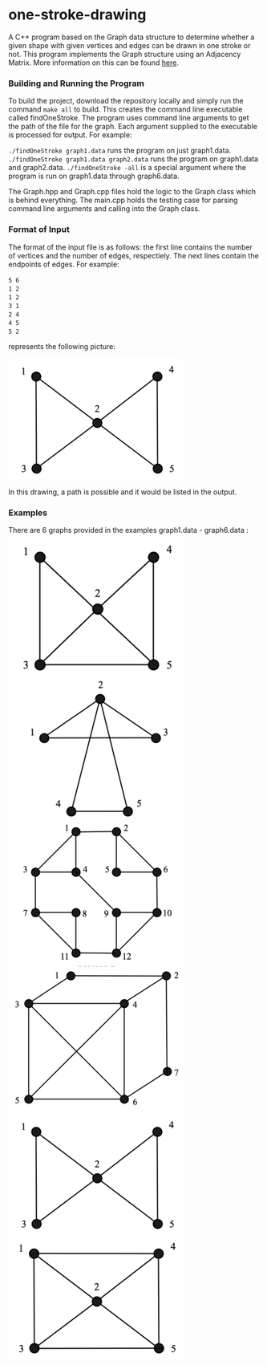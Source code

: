# one-stroke-drawing
A C++ program based on the Graph data structure to determine whether a given shape with given vertices and edges can be drawn in one stroke or not. This program implements the Graph structure using an Adjacency Matrix. More information on this can be found [here](https://www.geeksforgeeks.org/graph-and-its-representations/).

### Building and Running the Program
To build the project, download the repository locally and simply run the command `make all` to build. This creates the command line executable called findOneStroke. The program uses command line arguments to get the path of the file for the graph. Each argument supplied to the executable is processed for output. For example:

`./findOneStroke graph1.data` runs the program on just graph1.data.
`./findOneStroke graph1.data graph2.data` runs the program on graph1.data and graph2.data.
`./findOneStroke -all` is a special argument where the program is run on graph1.data through graph6.data.

The Graph.hpp and Graph.cpp files hold the logic to the Graph class which is behind everything. The main.cpp holds the testing case for parsing command line arguments and calling into the Graph class.

### Format of Input
The format of the input file is as follows: the first line contains the number of vertices and the number of edges, respectiely. The next lines contain the endpoints of edges. For example:

`5 6`<br>
`1 2`<br>
`1 2`<br>
`3 1`<br>
`2 4`<br>
`4 5`<br>
`5 2`<br>

represents the following picture:

<img src='Pictures/Graph5.png' width=350/>

In this drawing, a path is possible and it would be listed in the output.

### Examples
There are 6 graphs provided in the examples graph1.data - graph6.data :<br> 
<img src='Pictures/Graph1.png' title='Graph 1' width=350/> <br> 
<img src='Pictures/Graph2.png' title='Graph 2' width=350/>
<img src='Pictures/Graph3.png' title='Graph 3' width=350/>
<img src='Pictures/Graph4.png' title='Graph 4' width=350/>
<img src='Pictures/Graph5.png' title='Graph 5' width=350/>
<img src='Pictures/Graph6.png' title='Graph 6' width=350/>
